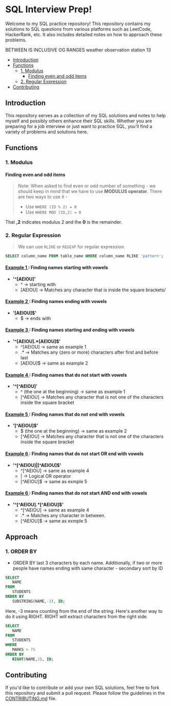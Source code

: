 # SQL Interview Prep!

Welcome to my SQL practice repository! This repository contains my solutions to SQL questions from various platforms such as LeetCode, HackerRank, etc. It also includes detailed notes on how to approach these problems.

BETWEEN IS INCLUSIVE OG RANGES weather observation station 13

<!-- TOC -->
- [Introduction](#introduction)
- [Functions](#functions)
  * [1. Modulus](#1-modulus)
    + [Finding even and odd items](#finding-even-and-odd-items)
  * [2. Regular Expression](#2-regular-expression)
- [Contributing](#contributing)
<!-- /TOC -->

## Introduction

This repository serves as a collection of my SQL solutions and notes to help myself and possibly others enhance their SQL skills. Whether you are preparing for a job interview or just want to practice SQL, you'll find a variety of problems and solutions here.

## Functions

### 1. Modulus

#### Finding even and odd items 

> Note: When asked to find even or odd number of something -  we should keep in mind that we have to use **MODULUS operator**. There are two ways to use it - 
> - Use `WHERE (ID % 2) = 0`
> - Use `WHERE MOD (ID,2) = 0`

    
   That **,2** indicates modulus 2 and the **0** is the remainder.


### 2. Regular Expression

> We can use `RLIKE` or `REGEXP` for regular expression.

```sql
SELECT column_name FROM table_name WHERE column_name RLIKE 'pattern';
```


#### [Example 1 ](Hackerrank/SQL-Basic/weather-observation-station-6.sql) : Finding names starting with vowels
- **'^[AEIOU]'**
    - ^ -> starting with
    - [AEIOU] -> Matches any character that is inside the square brackets/
#### [Example 2 ](Hackerrank/SQL-Basic/weather-observation-station-7.sql) : Finding names ending with vowels
- **'[AEIOU]$'**
    - $ -> ends with
#### [Example 3 ](Hackerrank/SQL-Basic/weather-observation-station-8.sql) : Finding names starting and ending with vowels
- **'^[AEIOU].*[AEIOU]$'**
    - ^[AEIOU] -> same as example 1
    - .* -> Matches any (zero or more) characters after first and  before last
    - [AEIOU]$ -> same as example 2
#### [Example 4 ](Hackerrank/SQL-Basic/weather-observation-station-9.sql) : Finding names that do not start with vowels
- **'^[^AEIOU]'**
    - ^ (the one at the beginning) -> same as example 1
    - [^AEIOU] -> Matches any character that is not one of the characters inside the square bracket
#### [Example 5 ](Hackerrank/SQL-Basic/weather-observation-station-10.sql) : Finding names that do not end with vowels
- **'[^AEIOU]$'**
    - $ (the one at the beginning) -> same as example 2
    - [^AEIOU] -> Matches any character that is not one of the characters inside the square bracket
#### [Example 6 ](Hackerrank/SQL-Basic/weather-observation-station-11.sql) : Finding names that do not start OR end with vowels
- **'^[^AEIOU]|[^AEIOU]$'**
    - ^[^AEIOU] -> same as example 4
    - | -> Logical OR operator
    - [^AEIOU]$ -> same as exmple 5
#### [Example 6 ](Hackerrank/SQL-Basic/weather-observation-station-12.sql) : Finding names that do not start AND end with vowels
- **'^[^AEIOU].*[^AEIOU]$'**
    - ^[^AEIOU] -> same as example 4
    - .* -> Matches any character in between.
    - [^AEIOU]$ -> same as exmple 5



## Approach

### 1. ORDER BY

 - ORDER BY last 3 characters by each name. Additionally, if two or more people have names ending with same character - secondary sort by ID
 ```sql
 SELECT
    NAME
FROM
    STUDENTS
ORDER BY 
    SUBSTRING(NAME,-3), ID;
 ```

 Here, -3 means counting from the end of the string. Here's another way to do it using RIGHT. RIGHT will extract characters from the right side.

 ```sql
 SELECT
    NAME
FROM
    STUDENTS
WHERE
    MARKS > 75
ORDER BY 
    RIGHT(NAME,3), ID;
 ```


## Contributing

If you'd like to contribute or add your own SQL solutions, feel free to fork this repository and submit a pull request. Please follow the guidelines in the [CONTRIBUTING.md](CONTRIBUTING.md) file.
